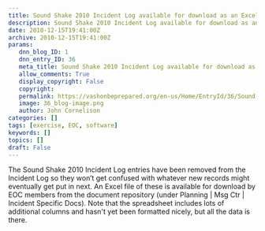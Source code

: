 ```yaml
---
title: Sound Shake 2010 Incident Log available for download as an Excel or XML file
description: Sound Shake 2010 Incident Log available for download as an Excel or XML file
date: 2010-12-15T19:41:00Z
archive: 2010-12-15T19:41:00Z
params:
   dnn_blog_ID: 1
   dnn_entry_ID: 36
   meta_title: Sound Shake 2010 Incident Log available for download as an Excel or XML file
   allow_comments: True
   display_copyright: False
   copyright: 
   permalink: https://vashonbeprepared.org/en-us/Home/EntryId/36/Sound-Shake-2010-Incident-Log-available-for-download-as-an-Excel-or-XML-file
   image: 36_blog-image.png
   author: John Cornelison
categories: []
tags: [exercise, EOC, software]
keywords: []
topics: []
draft: False
---
```


<p>The Sound Shake 2010 Incident Log entries have been removed from the Incident Log so they won’t get confused with whatever new records might eventually get put in next. An Excel file of these is available for download by EOC&#160;members from the document repository (under Planning | Msg Ctr | Incident Specific Docs). Note that the spreadsheet includes&#160;lots of additional columns and hasn't yet been&#160;formatted nicely, but all&#160;the&#160;data is there.</p>
